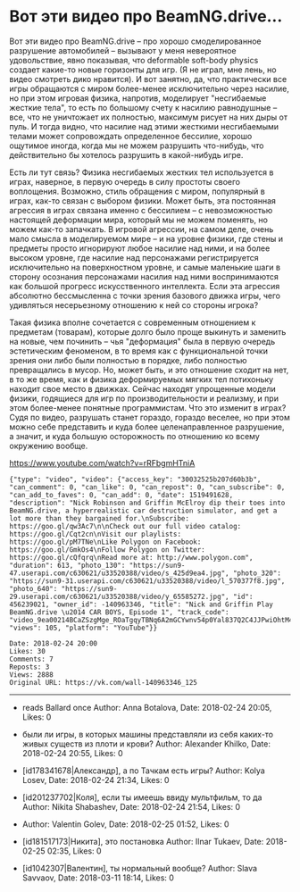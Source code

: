 # Вот эти видео про BeamNG.drive...

Вот эти видео про BeamNG.drive – про хорошо смоделированное разрушение автомобилей – вызывают у меня невероятное удовольствие, явно показывая, что deformable soft-body physics создает какие-то новые горизонты для игр. (Я не играл, мне лень, но видео смотреть дико нравится). И вот занятно, да, что практически все игры обращаются с миром более-менее исключительно через насилие, но при этом игровая физика, напротив, моделирует "несгибаемые жесткие тела", то есть по большому счету к насилию равнодушные – все, что не уничтожает их полностью, максимум рисует на них дыры от пуль. И тогда видно, что насилие над этими жесткими несгибаемыми телами может сопровождать определенное бессилие, хорошо ощутимое иногда, когда мы не можем разрушить что-нибудь, что действительно бы хотелось разрушить в какой-нибудь игре.

Есть ли тут связь? Физика несгибаемых жестких тел используется в играх, наверное, в первую очередь в силу простоты своего воплощения. Возможно, стиль обращения с миром, популярный в играх, как-то связан с выбором физики. Может быть, эта постоянная агрессия в играх связана именно с бессилием – с невозможностью настоящей деформации мира, который мы не можем поменять, но можем как-то запачкать. В игровой агрессии, на самом деле, очень мало смысла в моделируемом мире – и на уровне физики, где стены и предметы просто игнорируют любое насилие над ними, и на более высоком уровне, где насилие над персонажами регистрируется исключительно на поверхностном уровне, и самые маленькие шаги в сторону осознания персонажами насилия над ними воспринимаются как большой прогресс искусственного интеллекта. Если эта агрессия абсолютно бессмысленна с точки зрения базового движка игры, чего удивляться несерьезному отношению к ней со стороны игрока? 

Такая физика вполне сочетается с современным отношением к предметам (товарам), которые долго было проще выкинуть и заменить на новые, чем починить – чья "деформация" была в первую очередь эстетическим феноменом, в то время как с функциональной точки зрения они либо были полностью в порядке, либо полностью превращались в мусор. Но, может быть, и это отношение сходит на нет, в то же время, как и физика деформируемых мягких тел потихоньку находит свое место в движках. Сейчас находят упрощенные модели физики, годящиеся для игр по производительности и реализму, и при этом более-менее понятные программистам. Что это изменит в играх? Судя по видео, разрушать станет гораздо, гораздо веселее, но при этом можно себе представить и куда более целенаправленное разрушение, а значит, и куда большую осторожность по отношению ко всему окружению вообще.

https://www.youtube.com/watch?v=rRFbgmHTniA

```
{"type": "video", "video": {"access_key": "30032525b207d60b3b", "can_comment": 0, "can_like": 0, "can_repost": 0, "can_subscribe": 0, "can_add_to_faves": 0, "can_add": 0, "date": 1519491628, "description": "Nick Robinson and Griffin McElroy dip their toes into BeamNG.drive, a hyperrealistic car destruction simulator, and get a lot more than they bargained for.\nSubscribe: https://goo.gl/qw3Ac7\n\nCheck out our full video catalog: https://goo.gl/Cqt2cn\nVisit our playlists: https://goo.gl/pM7TNe\nLike Polygon on Facebook: https://goo.gl/GmkOs4\nFollow Polygon on Twitter: https://goo.gl/cQfqrq\nRead more at: http://www.polygon.com", "duration": 613, "photo_130": "https://sun9-47.userapi.com/c630621/u33520388/video/s_425d9ea4.jpg", "photo_320": "https://sun9-31.userapi.com/c630621/u33520388/video/l_570377f8.jpg", "photo_640": "https://sun9-29.userapi.com/c630621/u33520388/video/y_65585272.jpg", "id": 456239021, "owner_id": -140963346, "title": "Nick and Griffin Play BeamNG.drive \u2014 CAR BOYS, Episode 1", "track_code": "video_9ea00214BCaZSzgMge_ROaTgqyTBNq6A2mGCYwnv54p0Yal837Q2C4JJPwiOhtM4pdb0EPQAnLPjUbBSDZg", "views": 105, "platform": "YouTube"}}
```

    Date: 2018-02-24 20:00
    Likes: 30
    Comments: 7
    Reposts: 3
    Views: 2888
    Original URL: https://vk.com/wall-140963346_125



--------------------

  * reads Ballard once
    Author: Anna Botalova, Date: 2018-02-24 20:05, Likes: 0


  * были ли игры, в которых машины представляли из себя каких-то живых существ из плоти и крови?
    Author: Alexander Khilko, Date: 2018-02-24 20:55, Likes: 0


  * [id178341678|Александр], а по Тачкам есть игры?
    Author: Kolya Losev, Date: 2018-02-24 21:34, Likes: 0


  * [id201237702|Коля], если ты имеешь ввиду мультфильм, то да
    Author: Nikita Shabashev, Date: 2018-02-24 21:54, Likes: 0


  * 
    Author: Valentin Golev, Date: 2018-02-25 01:52, Likes: 0


  * [id181517173|Никита], это постановка
    Author: Ilnar Tukaev, Date: 2018-02-25 02:35, Likes: 0


  * [id1042307|Валентин], ты нормальный вообще?
    Author: Slava Savvaov, Date: 2018-03-11 18:14, Likes: 0

